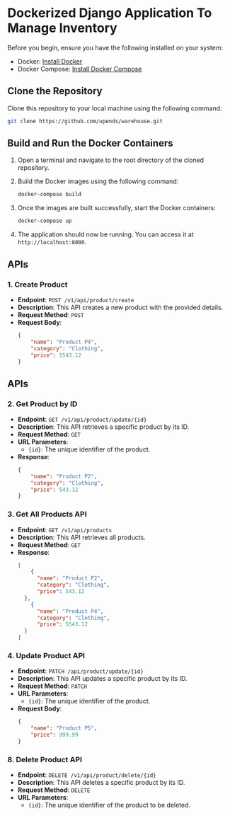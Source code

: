 # Dockerized Django Application To Manage Inventory

Before you begin, ensure you have the following installed on your system:

- Docker: [Install Docker](https://docs.docker.com/get-docker/)
- Docker Compose: [Install Docker Compose](https://docs.docker.com/compose/install/)

 
 ## Clone the Repository

Clone this repository to your local machine using the following command:

```bash
git clone https://github.com/upends/warehouse.git
```

## Build and Run the Docker Containers

1. Open a terminal and navigate to the root directory of the cloned repository.
2. Build the Docker images using the following command:

   ```bash
   docker-compose build
   ```

3. Once the images are built successfully, start the Docker containers:

   ```bash
   docker-compose up
   ```

4. The application should now be running. You can access it at `http://localhost:8000`.

## APIs

### 1. Create Product
- **Endpoint**: `POST /v1/api/product/create`
- **Description**: This API creates a new product with the provided details.
- **Request Method**: `POST`
- **Request Body**:
  ```json
  {
      "name": "Product P4",
      "category": "Clothing",
      "price": 5543.12
  }

## APIs

### 2. Get Product by ID

- **Endpoint**: `GET /v1/api/product/update/{id}`
- **Description**: This API retrieves a specific product by its ID.
- **Request Method**: `GET`
- **URL Parameters**:
  - `{id}`: The unique identifier of the product.
- **Response**:
  ```json
  {
      "name": "Product P2",
      "category": "Clothing",
      "price": 543.12
  }

### 3. Get All Products API

- **Endpoint**: `GET /v1/api/products`
- **Description**: This API retrieves all products.
- **Request Method**: `GET`
- **Response**:
  ```json
  [
      {
        "name": "Product P2",
        "category": "Clothing",
        "price": 543.12
    },
      {
        "name": "Product P4",
        "category": "Clothing",
        "price": 5543.12
    }
  ]

### 4. Update Product API

- **Endpoint**: `PATCH /api/product/update/{id}`
- **Description**: This API updates a specific product by its ID.
- **Request Method**: `PATCH`
- **URL Parameters**:
  - `{id}`: The unique identifier of the product.
- **Request Body**:
  ```json
  {
      "name": "Product P5",
      "price": 999.99
  }


### 8. Delete Product API

- **Endpoint**: `DELETE /v1/api/product/delete/{id}`
- **Description**: This API deletes a specific product by its ID.
- **Request Method**: `DELETE`
- **URL Parameters**:
  - `{id}`: The unique identifier of the product to be deleted.
